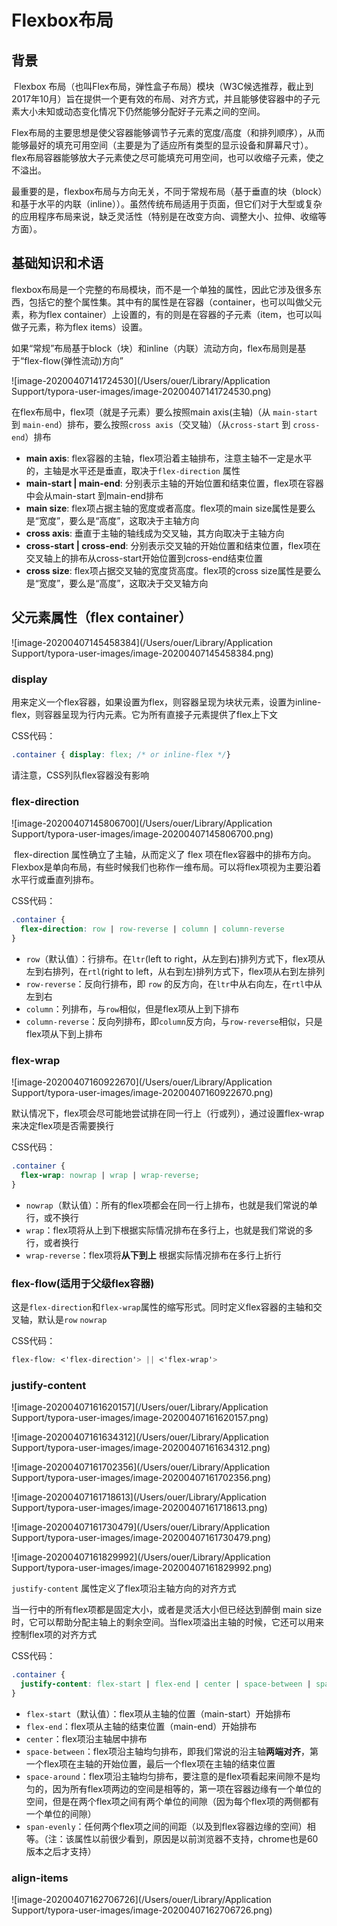 # Flexbox布局

## 背景

​		Flexbox 布局（也叫Flex布局，弹性盒子布局）模块（W3C候选推荐，截止到2017年10月）旨在提供一个更有效的布局、对齐方式，并且能够使容器中的子元素大小未知或动态变化情况下仍然能够分配好子元素之间的空间。

​		Flex布局的主要思想是使父容器能够调节子元素的宽度/高度（和排列顺序），从而能够最好的填充可用空间（主要是为了适应所有类型的显示设备和屏幕尺寸）。flex布局容器能够放大子元素使之尽可能填充可用空间，也可以收缩子元素，使之不溢出。

​		最重要的是，flexbox布局与方向无关，不同于常规布局（基于垂直的块（block）和基于水平的内联（inline））。虽然传统布局适用于页面，但它们对于大型或复杂的应用程序布局来说，缺乏灵活性（特别是在改变方向、调整大小、拉伸、收缩等方面）。



## 基础知识和术语

​		flexbox布局是一个完整的布局模块，而不是一个单独的属性，因此它涉及很多东西，包括它的整个属性集。其中有的属性是在容器（container，也可以叫做父元素，称为flex container）上设置的，有的则是在容器的子元素（item，也可以叫做子元素，称为flex items）设置。

​		如果“常规”布局基于block（块）和inline（内联）流动方向，flex布局则是基于“flex-flow(弹性流动)方向”

![image-20200407141724530](/Users/ouer/Library/Application Support/typora-user-images/image-20200407141724530.png)

在flex布局中，flex项（就是子元素）要么按照main axis(主轴)（从 `main-start` 到 `main-end`）排布，要么按照`cross axis`（交叉轴）（从`cross-start` 到 `cross-end`）排布

- **main axis**: flex容器的主轴，flex项沿着主轴排布，注意主轴不一定是水平的，主轴是水平还是垂直，取决于`flex-direction` 属性
- **main-start | main-end**: 分别表示主轴的开始位置和结束位置，flex项在容器中会从main-start 到main-end排布
- **main size**: flex项占据主轴的宽度或者高度。flex项的main size属性是要么是“宽度”，要么是“高度”，这取决于主轴方向
- **cross axis**: 垂直于主轴的轴线成为交叉轴，其方向取决于主轴方向
- **cross-start | cross-end**: 分别表示交叉轴的开始位置和结束位置，flex项在交叉轴上的排布从cross-start开始位置到cross-end结束位置
- **cross size**: flex项占据交叉轴的宽度货高度。flex项的cross size属性是要么是“宽度”，要么是“高度”，这取决于交叉轴方向



## 父元素属性（flex container）

![image-20200407145458384](/Users/ouer/Library/Application Support/typora-user-images/image-20200407145458384.png)

### display

​		用来定义一个flex容器，如果设置为flex，则容器呈现为块状元素，设置为inline-flex，则容器呈现为行内元素。它为所有直接子元素提供了flex上下文

CSS代码：

```css
.container { display: flex; /* or inline-flex */}
```

请注意，CSS列队flex容器没有影响



### flex-direction

![image-20200407145806700](/Users/ouer/Library/Application Support/typora-user-images/image-20200407145806700.png)

​		flex-direction 属性确立了主轴，从而定义了 flex 项在flex容器中的排布方向。Flexbox是单向布局，有些时候我们也称作一维布局。可以将flex项视为主要沿着水平行或垂直列排布。

CSS代码：

```css
.container {
  flex-direction: row | row-reverse | column | column-reverse
}
```

- `row`（默认值）：行排布。在`ltr`(left to right，从左到右)排列方式下，flex项从左到右排列，在`rtl`(right to left，从右到左)排列方式下，flex项从右到左排列
- `row-reverse`：反向行排布，即 `row` 的反方向，在`ltr`中从右向左，在`rtl`中从左到右
- `column`：列排布，与`row`相似，但是flex项从上到下排布
- `column-reverse`：反向列排布，即`column`反方向，与`row-reverse`相似，只是flex项从下到上排布



### flex-wrap

![image-20200407160922670](/Users/ouer/Library/Application Support/typora-user-images/image-20200407160922670.png)

​		默认情况下，flex项会尽可能地尝试排在同一行上（行或列），通过设置flex-wrap来决定flex项是否需要换行

CSS代码：

```css
.container {
  flex-wrap: nowrap | wrap | wrap-reverse;
}
```

- `nowrap`（默认值）：所有的flex项都会在同一行上排布，也就是我们常说的单行，或不换行
- `wrap`：flex项将从上到下根据实际情况排布在多行上，也就是我们常说的多行，或者换行
- `wrap-reverse`：flex项将**从下到上** 根据实际情况排布在多行上折行



### flex-flow(适用于父级flex容器)

这是`flex-direction`和`flex-wrap`属性的缩写形式。同时定义flex容器的主轴和交叉轴，默认是`row` `nowrap`

CSS代码：

```css
flex-flow: <'flex-direction'> || <'flex-wrap'>
```



### justify-content	

![image-20200407161620157](/Users/ouer/Library/Application Support/typora-user-images/image-20200407161620157.png)

![image-20200407161634312](/Users/ouer/Library/Application Support/typora-user-images/image-20200407161634312.png)

![image-20200407161702356](/Users/ouer/Library/Application Support/typora-user-images/image-20200407161702356.png)

![image-20200407161718613](/Users/ouer/Library/Application Support/typora-user-images/image-20200407161718613.png)

![image-20200407161730479](/Users/ouer/Library/Application Support/typora-user-images/image-20200407161730479.png)

![image-20200407161829992](/Users/ouer/Library/Application Support/typora-user-images/image-20200407161829992.png)

`justify-content` 属性定义了flex项沿主轴方向的对齐方式

当一行中的所有flex项都是固定大小，或者是灵活大小但已经达到醉倒 main size 时，它可以帮助分配主轴上的剩余空间。当flex项溢出主轴的时候，它还可以用来控制flex项的对齐方式

CSS代码：

```css
.container {
  justify-content: flex-start | flex-end | center | space-between | space-around | space-evenly;
}
```

- `flex-start`（默认值）：flex项从主轴的位置（main-start）开始排布
- `flex-end`：flex项从主轴的结束位置（main-end）开始排布
- `center`：flex项沿主轴居中排布
- `space-between`：flex项沿主轴均匀排布，即我们常说的沿主轴**两端对齐**，第一个flex项在主轴的开始位置，最后一个flex项在主轴的结束位置
- `space-around`：flex项沿主轴均匀排布，要注意的是flex项看起来间隙不是均匀的，因为所有flex项两边的空间是相等的，第一项在容器边缘有一个单位的空间，但是在两个flex项之间有两个单位的间隙（因为每个flex项的两侧都有一个单位的间隙）
- `span-evenly`：任何两个flex项之间的间距（以及到flex容器边缘的空间）相等。（注：该属性以前很少看到，原因是以前浏览器不支持，chrome也是60版本之后才支持）



### align-items

![image-20200407162706726](/Users/ouer/Library/Application Support/typora-user-images/image-20200407162706726.png)







